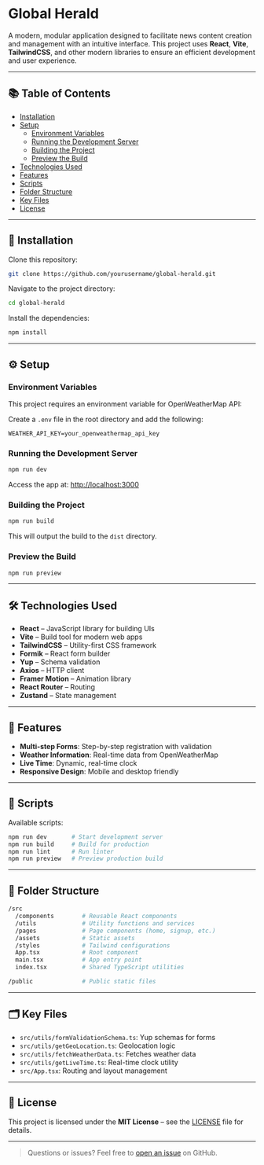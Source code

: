 # Global Herald

A modern, modular application designed to facilitate news content creation and management with an intuitive interface. This project uses **React**, **Vite**, **TailwindCSS**, and other modern libraries to ensure an efficient development and user experience.

---

## 📚 Table of Contents

- [Installation](#installation)
- [Setup](#setup)
  - [Environment Variables](#environment-variables)
  - [Running the Development Server](#running-the-development-server)
  - [Building the Project](#building-the-project)
  - [Preview the Build](#preview-the-build)
- [Technologies Used](#technologies-used)
- [Features](#features)
- [Scripts](#scripts)
- [Folder Structure](#folder-structure)
- [Key Files](#key-files)
- [License](#license)

---

## 🚀 Installation

Clone this repository:

```bash
git clone https://github.com/yourusername/global-herald.git
```

Navigate to the project directory:

```bash
cd global-herald
```

Install the dependencies:

```bash
npm install
```

---

## ⚙️ Setup

### Environment Variables

This project requires an environment variable for OpenWeatherMap API:

Create a `.env` file in the root directory and add the following:

```env
WEATHER_API_KEY=your_openweathermap_api_key
```

### Running the Development Server

```bash
npm run dev
```

Access the app at: [http://localhost:3000](http://localhost:3000)

### Building the Project

```bash
npm run build
```

This will output the build to the `dist` directory.

### Preview the Build

```bash
npm run preview
```

---

## 🛠 Technologies Used

- **React** – JavaScript library for building UIs
- **Vite** – Build tool for modern web apps
- **TailwindCSS** – Utility-first CSS framework
- **Formik** – React form builder
- **Yup** – Schema validation
- **Axios** – HTTP client
- **Framer Motion** – Animation library
- **React Router** – Routing
- **Zustand** – State management

---

## 🌟 Features

- **Multi-step Forms**: Step-by-step registration with validation
- **Weather Information**: Real-time data from OpenWeatherMap
- **Live Time**: Dynamic, real-time clock
- **Responsive Design**: Mobile and desktop friendly

---

## 📜 Scripts

Available scripts:

```bash
npm run dev       # Start development server
npm run build     # Build for production
npm run lint      # Run linter
npm run preview   # Preview production build
```

---

## 📁 Folder Structure

```bash
/src
  /components        # Reusable React components
  /utils             # Utility functions and services
  /pages             # Page components (home, signup, etc.)
  /assets            # Static assets
  /styles            # Tailwind configurations
  App.tsx            # Root component
  main.tsx           # App entry point
  index.tsx          # Shared TypeScript utilities

/public              # Public static files
```

---

## 🗂 Key Files

- `src/utils/formValidationSchema.ts`: Yup schemas for forms
- `src/utils/getGeoLocation.ts`: Geolocation logic
- `src/utils/fetchWeatherData.ts`: Fetches weather data
- `src/utils/getLiveTime.ts`: Real-time clock utility
- `src/App.tsx`: Routing and layout management

---

## 📝 License

This project is licensed under the **MIT License** – see the [LICENSE](./LICENSE) file for details.

---

> Questions or issues? Feel free to [open an issue](https://github.com/yourusername/global-herald/issues) on GitHub.
